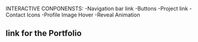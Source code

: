 INTERACTIVE CONPONENSTS:
-Navigation bar link
-Buttons
-Project link
-Contact Icons
-Profile Image Hover
-Reveal Animation

link for the Portfolio
-
